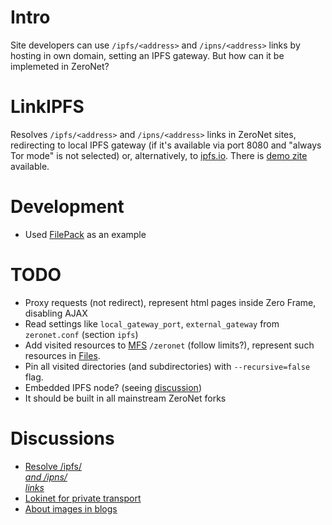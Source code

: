 # Intro
Site developers can use `/ipfs/<address>` and `/ipns/<address>` links by hosting in own domain, setting an IPFS gateway. But how can it be implemeted in ZeroNet?

# LinkIPFS
Resolves `/ipfs/<address>` and `/ipns/<address>` links in ZeroNet sites, redirecting to local IPFS gateway (if it's available via port 8080 and "always Tor mode" is not selected) or, alternatively, to [ipfs.io](https://ipfs.io). There is [demo zite](http://127.0.0.1:43110/169o2eMRjzAF5PZGZGLRCpzsGGDHDWgSm9) available.

# Development
- Used [FilePack](https://github.com/HelloZeroNet/ZeroNet/tree/py3/plugins/FilePack) as an example

# TODO
- Proxy requests (not redirect), represent html pages inside Zero Frame, disabling AJAX
- Read settings like `local_gateway_port`, `external_gateway` from `zeronet.conf` (section `ipfs`)
- Add visited resources to [MFS](https://docs.ipfs.io/concepts/file-systems/#mutable-file-system-mfs) `/zeronet` (follow limits?), represent such resources in [Files](http://127.0.0.1:43110/1HELLoE3sFD9569CLCbHEAVqvqV7U2Ri9d/?Files).
- Pin all visited directories (and subdirectories) with `--recursive=false` flag.
- Embedded IPFS node? (seeing [discussion](https://github.com/defder-su/LinkIPFS/issues/1))
- It should be built in all mainstream ZeroNet forks

# Discussions
- [Resolve /ipfs/<address> and /ipns/<address> links](https://github.com/ZeroNetX/ZeroNet/issues/134)
- [Lokinet for private transport](https://github.com/ipfs/notes/issues/431)
- [About images in blogs](http://127.0.0.1:43110/1MaQ4W5D6G52TpBfPACU9k9QcB1DxvHZ5v/?Post:35#Comments)
